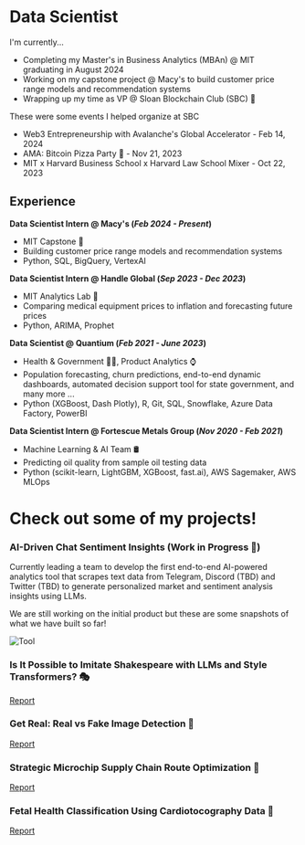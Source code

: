# Data Scientist

I'm currently...

- Completing my Master's in Business Analytics (MBAn) @ MIT graduating in August 2024
- Working on my capstone project @ Macy's to build customer price range models and recommendation systems
- Wrapping up my time as VP @ Sloan Blockchain Club (SBC) 🥲

These were some events I helped organize at SBC

- Web3 Entrepreneurship with Avalanche's Global Accelerator - Feb 14, 2024
- AMA: Bitcoin Pizza Party 🍕 - Nov 21, 2023
- MIT x Harvard Business School x Harvard Law School Mixer - Oct 22, 2023

## Experience 

**Data Scientist Intern @ Macy's (_Feb 2024 - Present_)**
- MIT Capstone 👕
- Building customer price range models and recommendation systems 
- Python, SQL, BigQuery, VertexAI

**Data Scientist Intern @ Handle Global (_Sep 2023 - Dec 2023_)**
- MIT Analytics Lab 🏥
- Comparing medical equipment prices to inflation and forecasting future prices 
- Python, ARIMA, Prophet

**Data Scientist @ Quantium (_Feb 2021 - June 2023_)**
- Health & Government 🧑‍⚕️, Product Analytics ⌚
- Population forecasting, churn predictions, end-to-end dynamic dashboards, automated decision support tool for state government, and many more ...
- Python (XGBoost, Dash Plotly), R, Git, SQL, Snowflake, Azure Data Factory, PowerBI

**Data Scientist Intern @ Fortescue Metals Group (_Nov 2020 - Feb 2021_)**
- Machine Learning & AI Team 🛢️
- Predicting oil quality from sample oil testing data
- Python (scikit-learn, LightGBM, XGBoost, fast.ai), AWS Sagemaker, AWS MLOps

# Check out some of my projects!

### AI-Driven Chat Sentiment Insights (Work in Progress 🔨)

Currently leading a team to develop the first end-to-end AI-powered analytics tool that scrapes text data from Telegram, Discord (TBD) and Twitter (TBD) to generate personalized market and sentiment analysis insights using LLMs. 

We are still working on the initial product but these are some snapshots of what we have built so far!
 

<img src="[https://example.com/image.jpg](https://github.com/vtian72/portfolio/blob/main/assets/img/tool.png)" alt="Tool">


### Is It Possible to Imitate Shakespeare with LLMs and Style Transformers? 🎭
[Report](https://github.com/vtian72/portfolio/blob/main/assets/files/Shakespeare%20Style.pdf)

### Get Real: Real vs Fake Image Detection 🪪
[Report](https://github.com/vtian72/portfolio/blob/main/assets/files/Project%20Report%20-%20Fake%20Product%20Scam%20Detector.pdf)

### Strategic Microchip Supply Chain Route Optimization 🚢
[Report](https://github.com/vtian72/portfolio/blob/main/assets/files/Enhancing_Efficiency_in_Microchip_Distribution__Strategic_Supply_Chain_Route_Optimization.pdf)

### Fetal Health Classification Using Cardiotocography Data 👶
[Report](https://github.com/vtian72/portfolio/blob/main/assets/files/Fetal%20Health%20Classification.pdf)




